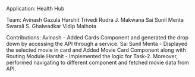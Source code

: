 Application: Health Hub

Team:
Avinash Gazula
Harshit Trivedi
Rudra J. Makwana
Sai Sunil Menta
Swarali S. Ghalwadkar
Vidip Malhota

Contributions:
Avinash - Added Cards Component and generated the drop down by accessing the API through a service.
Sai Sunil Menta - Displayed the selected movie in card and Added Movie Card Component along with Routing Module
Harshit - Implemented the logic for Task-2. Moreover, performed navigating to different component and fetched movie data from API.
